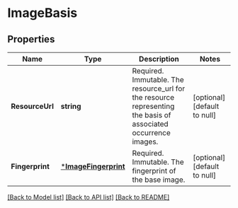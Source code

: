# ImageBasis

## Properties
Name | Type | Description | Notes
------------ | ------------- | ------------- | -------------
**ResourceUrl** | **string** | Required. Immutable. The resource_url for the resource representing the basis of associated occurrence images. | [optional] [default to null]
**Fingerprint** | [***ImageFingerprint**](imageFingerprint.md) | Required. Immutable. The fingerprint of the base image. | [optional] [default to null]

[[Back to Model list]](../README.md#documentation-for-models) [[Back to API list]](../README.md#documentation-for-api-endpoints) [[Back to README]](../README.md)


